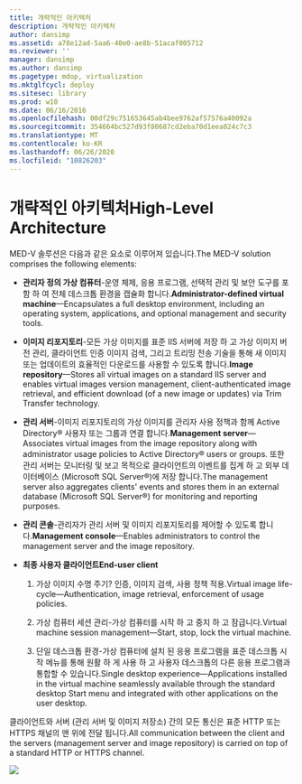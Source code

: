 ```yaml
---
title: 개략적인 아키텍처
description: 개략적인 아키텍처
author: dansimp
ms.assetid: a78e12ad-5aa6-40e0-ae8b-51acaf005712
ms.reviewer: ''
manager: dansimp
ms.author: dansimp
ms.pagetype: mdop, virtualization
ms.mktglfcycl: deploy
ms.sitesec: library
ms.prod: w10
ms.date: 06/16/2016
ms.openlocfilehash: 00df29c751653645ab4bee9762af57576a40092a
ms.sourcegitcommit: 354664bc527d93f80687cd2eba70d1eea024c7c3
ms.translationtype: MT
ms.contentlocale: ko-KR
ms.lasthandoff: 06/26/2020
ms.locfileid: "10826203"
---
```

# <span data-ttu-id="42eb5-103">개략적인 아키텍처</span><span class="sxs-lookup"><span data-stu-id="42eb5-103">High-Level Architecture</span></span>


<span data-ttu-id="42eb5-104">MED-V 솔루션은 다음과 같은 요소로 이루어져 있습니다.</span><span class="sxs-lookup"><span data-stu-id="42eb5-104">The MED-V solution comprises the following elements:</span></span>

-   <span data-ttu-id="42eb5-105">**관리자 정의 가상 컴퓨터**-운영 체제, 응용 프로그램, 선택적 관리 및 보안 도구를 포함 하 여 전체 데스크톱 환경을 캡슐화 합니다.</span><span class="sxs-lookup"><span data-stu-id="42eb5-105">**Administrator-defined virtual machine**—Encapsulates a full desktop environment, including an operating system, applications, and optional management and security tools.</span></span>

-   <span data-ttu-id="42eb5-106">**이미지 리포지토리**-모든 가상 이미지를 표준 IIS 서버에 저장 하 고 가상 이미지 버전 관리, 클라이언트 인증 이미지 검색, 그리고 트리밍 전송 기술을 통해 새 이미지 또는 업데이트의 효율적인 다운로드를 사용할 수 있도록 합니다.</span><span class="sxs-lookup"><span data-stu-id="42eb5-106">**Image repository**—Stores all virtual images on a standard IIS server and enables virtual images version management, client-authenticated image retrieval, and efficient download (of a new image or updates) via Trim Transfer technology.</span></span>

-   <span data-ttu-id="42eb5-107">**관리 서버**-이미지 리포지토리의 가상 이미지를 관리자 사용 정책과 함께 Active Directory® 사용자 또는 그룹과 연결 합니다.</span><span class="sxs-lookup"><span data-stu-id="42eb5-107">**Management server**—Associates virtual images from the image repository along with administrator usage policies to Active Directory® users or groups.</span></span> <span data-ttu-id="42eb5-108">또한 관리 서버는 모니터링 및 보고 목적으로 클라이언트의 이벤트를 집계 하 고 외부 데이터베이스 (Microsoft SQL Server®)에 저장 합니다.</span><span class="sxs-lookup"><span data-stu-id="42eb5-108">The management server also aggregates clients' events and stores them in an external database (Microsoft SQL Server®) for monitoring and reporting purposes.</span></span>

-   <span data-ttu-id="42eb5-109">**관리 콘솔**-관리자가 관리 서버 및 이미지 리포지토리를 제어할 수 있도록 합니다.</span><span class="sxs-lookup"><span data-stu-id="42eb5-109">**Management console**—Enables administrators to control the management server and the image repository.</span></span>

-   **<span data-ttu-id="42eb5-110">최종 사용자 클라이언트</span><span class="sxs-lookup"><span data-stu-id="42eb5-110">End-user client</span></span>**

    1.  <span data-ttu-id="42eb5-111">가상 이미지 수명 주기? 인증, 이미지 검색, 사용 정책 적용.</span><span class="sxs-lookup"><span data-stu-id="42eb5-111">Virtual image life-cycle—Authentication, image retrieval, enforcement of usage policies.</span></span>

    2.  <span data-ttu-id="42eb5-112">가상 컴퓨터 세션 관리-가상 컴퓨터를 시작 하 고 중지 하 고 잠급니다.</span><span class="sxs-lookup"><span data-stu-id="42eb5-112">Virtual machine session management—Start, stop, lock the virtual machine.</span></span>

    3.  <span data-ttu-id="42eb5-113">단일 데스크톱 환경-가상 컴퓨터에 설치 된 응용 프로그램을 표준 데스크톱 시작 메뉴를 통해 원활 하 게 사용 하 고 사용자 데스크톱의 다른 응용 프로그램과 통합할 수 있습니다.</span><span class="sxs-lookup"><span data-stu-id="42eb5-113">Single desktop experience—Applications installed in the virtual machine seamlessly available through the standard desktop Start menu and integrated with other applications on the user desktop.</span></span>

<span data-ttu-id="42eb5-114">클라이언트와 서버 (관리 서버 및 이미지 저장소) 간의 모든 통신은 표준 HTTP 또는 HTTPS 채널의 맨 위에 전달 됩니다.</span><span class="sxs-lookup"><span data-stu-id="42eb5-114">All communication between the client and the servers (management server and image repository) is carried on top of a standard HTTP or HTTPS channel.</span></span>

![](images/506f54d0-38fa-446a-8070-17ae26da5355.gif)

 

 





